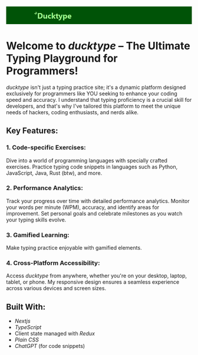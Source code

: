 ![ducktype header](./public/ducktype.png?raw=true)
# Welcome to *ducktype* – The Ultimate Typing Playground for Programmers!

*ducktype* isn't just a typing practice site; it's a dynamic platform designed exclusively for programmers like YOU seeking to enhance your coding speed and accuracy. I understand that typing proficiency is a crucial skill for developers, and that's why I've tailored this platform to meet the unique needs of hackers, coding enthusiasts, and nerds alike.

## Key Features:
### 1. Code-specific Exercises:
Dive into a world of programming languages with specially crafted exercises. Practice typing code snippets in languages such as Python, JavaScript, Java, Rust (btw), and more.

### 2. Performance Analytics:
Track your progress over time with detailed performance analytics. Monitor your words per minute (WPM), accuracy, and identify areas for improvement. Set personal goals and celebrate milestones as you watch your typing skills evolve.

### 3. Gamified Learning:
Make typing practice enjoyable with gamified elements. 

### 4. Cross-Platform Accessibility:
Access *ducktype* from anywhere, whether you're on your desktop, laptop, tablet, or phone. My responsive design ensures a seamless experience across various devices and screen sizes.

## Built With:
- *Nextjs*
- *TypeScript*
- Client state managed with *Redux*
- *Plain CSS*
- *ChatGPT* (for code snippets)

